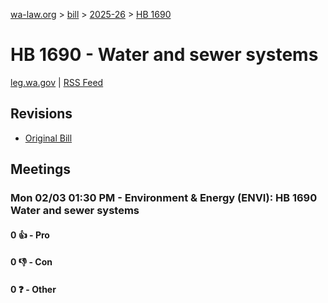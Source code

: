 [wa-law.org](/) > [bill](/bill/) > [2025-26](/bill/2025-26/) > [HB 1690](/bill/2025-26/hb/1690/)

# HB 1690 - Water and sewer systems
[leg.wa.gov](https://app.leg.wa.gov/billsummary?BillNumber=1690&Year=2025&Initiative=false) | [RSS Feed](./rss.xml)

## Revisions
* [Original Bill](1/)

## Meetings
### Mon 02/03 01:30 PM - Environment & Energy (ENVI): HB 1690 Water and sewer systems
#### 0 👍 - Pro

#### 0 👎 - Con

#### 0 ❓ - Other
